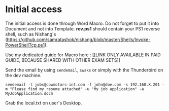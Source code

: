 # Initial access

The initial access is done through Word Macro. Do not forget to put it into Document and not into Template.
**rev.ps1** should contain your PS1 reverse shell, such as Nishang's (https://github.com/samratashok/nishang/blob/master/Shells/Invoke-PowerShellTcp.ps1).

Use my dedicated guide for Macro here : [[LINK ONLY AVAILABLE IN PAID GUIDE, BECAUSE SHARED WITH OTHER EXAM SETS]]

Send the email by using `sendemail`, `swaks` or simply with the Thunderbird on the dev machine.

`sendemail -t jobs@cowmotors-int.com -f john@doe.com -s 192.168.X.201 -m "Please find my resume attached" -u "My job application" -a MyJobApplication.docm`

Grab the local.txt on user's Desktop.